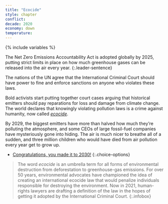 ```yaml
---
title: "Ecocide"
style: chapter
conflict: 
decade: 2020
economy: down
temperature: 
---
```


{% include variables %}

The Net Zero Emissions Accountability Act is adopted globally by 2025, putting strict limits in place on how much greenhouse gases can be released into the air every year. 
{:.leader-sentence}

The nations of the UN agree that the International Criminal Court should have power to fine and enforce sanctions on anyone who violates these laws. 

Bold activists start putting together court cases arguing that historical emitters should pay reparations for loss and damage from climate change. The world declares that knowingly violating pollution laws is a crime against humanity, now called [*ecocide*](#infobox).

By 2029, the biggest emitters have more than halved how much they’re polluting the atmosphere, and some CEOs of large fossil-fuel companies have mysteriously gone into hiding. The air is much nicer to breathe all of a sudden, and three million children who would have died from air pollution every year get to grow up.

- [Congratulations, you made it to 2030!](part-page_2030-ecotopia.html)
{:.choice-options}

> The word *ecocide* is an umbrella term for all forms of environmental destruction from deforestation to greenhouse-gas emissions. For over 50&nbsp;years, environmental advocates have championed the idea of creating an international ecocide law that would penalize individuals responsible for destroying the environment. Now in 2021, human-rights lawyers are drafting a definition of the law in the hopes of getting it adopted by the International Criminal Court.
{:.infobox}
